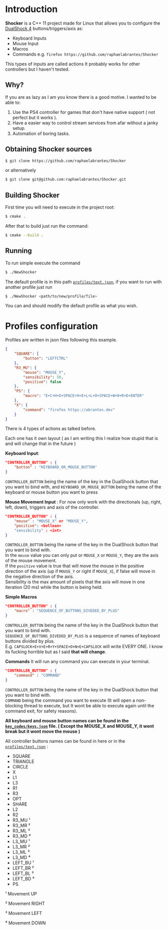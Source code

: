 # Introduction
**Shocker** is a C++ 11 project made for Linux that allows you to configure the [DualShock 4](https://www.playstation.com/pt-br/accessories/dualshock-4-wireless-controller/)  buttons/triggers/axis as:

- Keyboard Inputs
- Mouse Input
- Macros
-  Commands e.g. `firefox https://github.com/raphaelabrantes/Shocker`

This types of inputs are called actions
It probably works for other controllers but I haven't tested.

## Why?
If you are as lazy as I am you know there is a good motive. I wanted to be able to:
1. Use the PS4 controller for games that don't have native support ( not perfect but it works ).
2. Have a easier way to control stream services from afar without a janky setup.
3. Automation of boring tasks.

## Obtaining Shocker sources
```bash
$ git clone https://github.com/raphaelabrantes/Shocker 
```
or alternatively
```bash 
$ git clone git@github.com:raphaelabrantes/Shocker.git
```

## Building Shocker
First time you will need to execute in the project root:
```bash
$ cmake .
```
After that to build just run the command:
```bash
$ cmake --build .
```

## Running
To run simple execute the command
```bash
$ ./NewShocker 
```
The default profile is in this path [`profiles/text.json`](https://github.com/raphaelabrantes/Shocker/blob/master/profiles/text.json), if you want to run with another profile just run
```bash
$ ./NewShocker <path/to/new/profile/file>
```
You can and should modify the default profile as what you wish.

# Profiles configuration
Profiles are written in json files following this example.
```json
{
	"SQUARE": {
		"button": "LEFTCTRL"
	}, 
	"R3_MU": {
		"mouse": "MOUSE_Y",
		"sensibility": 50, 
		"positive": false 
	},
	"PS": {
		"macro": "E+C+H+O+SPACE+H+E+L+L+0+SPACE+W+0+R+D+ENTER"
	},
	"X": {
		"command": "firefox https://abrantes.dev"
	}
}
```
There is 4 types of actions as talked before.

Each one has it own layout ( as I am writing this I realize how stupid that is and will change that in the future )

**Keyboard Input**:
```json
"CONTROLLER_BUTTON" : { 
	"button" : "KEYBOARD_OR_MOUSE_BUTTON" 
}
 ```
`CONTROLLER_BUTTON` being the name of the key in the DualShock button that you want to bind with, and `KEYBOARD_OR_MOUSE_BUTTON` being the name of the keyboard or mouse button you want to press

**Mouse Movement Input** :
For now only work with the directionals (up, right, left, down),  triggers and axis of the controller.
```json
"CONTROLLER_BUTTON" : { 
	"mouse" : "MOUSE_X" or "MOUSE_Y",
	"positive": <bollean>
	"sensibility" : <int>
}
```
`CONTROLLER_BUTTON` being the name of the key in the DualShock button that you want to bind with.  
In the `mouse` value you can only put or `MOUSE_X` or `MOUSE_Y`,  they are the axis of the mouse movement.  
If the `positive` value is true that will move the mouse in the positive direction of the axis (up if `MOUSE_Y` or  right if `MOUSE_X`), if false will move in the negative direction of the axis.  
Sensibility is the max amount of pixels that the axis will move in one iteration (20 ms)  while the button is being held.

**Simple  Macros**
```json
"CONTROLLER_BUTTON" : { 
	"macro" : "SEQUENCE_OF_BUTTONS_DIVEDED_BY_PLUS" 
}
 ```
`CONTROLLER_BUTTON` being the name of the key in the DualShock button that you want to bind with.  
`SEQUENCE_OF_BUTTONS_DIVEDED_BY_PLUS` is a sequence of names of keyboard buttons divided by plus.  
E.g. `CAPSLOCK+E+V+E+R+Y+SPACE+O+N+E+CAPSLOCK` will write EVERY ONE. I know its fucking horrible but as I said **that will change**.

**Commands**
It will run any command you can execute in your terminal.

```json
"CONTROLLER_BUTTON" : { 
	"command" : "COMMAND" 
}
 ```
`CONTROLLER_BUTTON` being the name of the key in the DualShock button that you want to bind with.  
`COMMAND` being the command you want to execute (It will open a non-blocking thread to execute, but It wont be able to execute again until the command exit, for safety reasons).


**All keyboard and mouse button names can be found in the [`key_codes/keys.json`](https://github.com/raphaelabrantes/Shocker/blob/master/key_codes/keys.json) file.  ( Except the MOUSE_X and MOUSE_Y, it wont break but it wont move the mouse )**

All controller buttons names can be found in here or in the [`profiles/text.json`](https://github.com/raphaelabrantes/Shocker/blob/master/profiles/text.json) :


- SQUARE
- TRIANGLE
- CIRCLE
- X
- L1
- L3
- R1
- R3
- OPT
- SHARE
- L2
- R2
- R3_MU  ¹
- R3_MR  ²
- R3_ML  ³
- R3_MD  ⁴
- L3_MU  ¹
- L3_MR  ²
- L3_ML  ³
- L3_MD  ⁴
- LEFT_BU  ¹
- LEFT_BR  ²
- LEFT_BL  ³
- LEFT_BD  ⁴
- PS

¹ Movement UP

² Movement RIGHT

³ Movement LEFT

⁴ Movement DOWN
